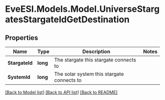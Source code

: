 # EveESI.Models.Model.UniverseStargatesStargateIdGetDestination

## Properties

Name | Type | Description | Notes
------------ | ------------- | ------------- | -------------
**StargateId** | **long** | The stargate this stargate connects to | 
**SystemId** | **long** | The solar system this stargate connects to | 

[[Back to Model list]](../README.md#documentation-for-models) [[Back to API list]](../README.md#documentation-for-api-endpoints) [[Back to README]](../README.md)

